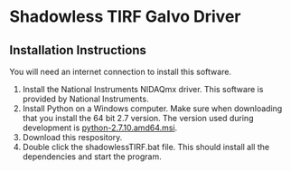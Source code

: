 # Shadowless TIRF Galvo Driver

## Installation Instructions

You will need an internet connection to install this software.

1) Install the National Instruments NIDAQmx driver. This software is provided by National Instruments. 
2) Install Python on a Windows computer. Make sure when downloading that you install the 64 bit 2.7 version. The version used during development is [python-2.7.10.amd64.msi](https://www.python.org/ftp/python/2.7.10/python-2.7.10.amd64.msi).
3) Download this respository.
4) Double click the shadowlessTIRF.bat file. This should install all the dependencies and start the program.
